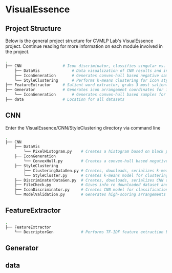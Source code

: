 # VisualEssence
## Project Structure
Below is the general project structure for CVMLP Lab's VisualEssence project. Continue reading for more information on each module involved in the project.
```bash
.
├── CNN                  # Icon discriminator, classifies singular vs. icon arrangements
    ├── DataVis              # Data visualization of CNN results and input dataset
    ├── IconGeneration       # Generates convex-hull based negative samples for CNN dataset
    └── StyleClustering      # Performs k-means clustering for icon style classification
├── FeatureExtractor     # Salient word extractor, grabs 3 most salient words from input sentence
├── Generator            # Generates icon arrangement coordinates for icon triplet inputs
    └── IconGeneration       # Generates convex-hull based samples for label generation
├── data                 # Location for all datasets
```
## CNN
Enter the VisualEssence/CNN/StyleClustering directory via command line
```bash
.
├── CNN
    ├── DataVis
        └── PixelHistogram.py    # Creates a histogram based on black pixel frequency of CNN dataset
    ├── IconGeneration
        └── ConvexHull.py        # Creates a convex-hull based negative sample with random coordinates for icon arrangements
    ├── StyleClustering
        ├── ClusteringDataGen.py # Creates, downloads, serializes k-means dataset for clustering
        └── StyleCluster.py      # Creates k-means model for clustering, includes training and inferencing functions
    ├── DiscriminatorDataGen.py  # Creates, downloads, serializes CNN dataset for classification
    ├── FileCheck.py             # Gives info re downloaded dataset and negative sample count
    ├── IconDiscriminator.py     # Creates CNN model for classification
    └── ModelValidation.py       # Generates high-scoring arrangements based on n searches through possible arrangements as scored by trained discriminator
```
## FeatureExtractor
```bash
.
├── FeatureExtractor
    └── DescriptorGen            # Performs TF-IDF feature extraction based on dataset, extracts 3 salient words from input sentences
```
## Generator
## data
